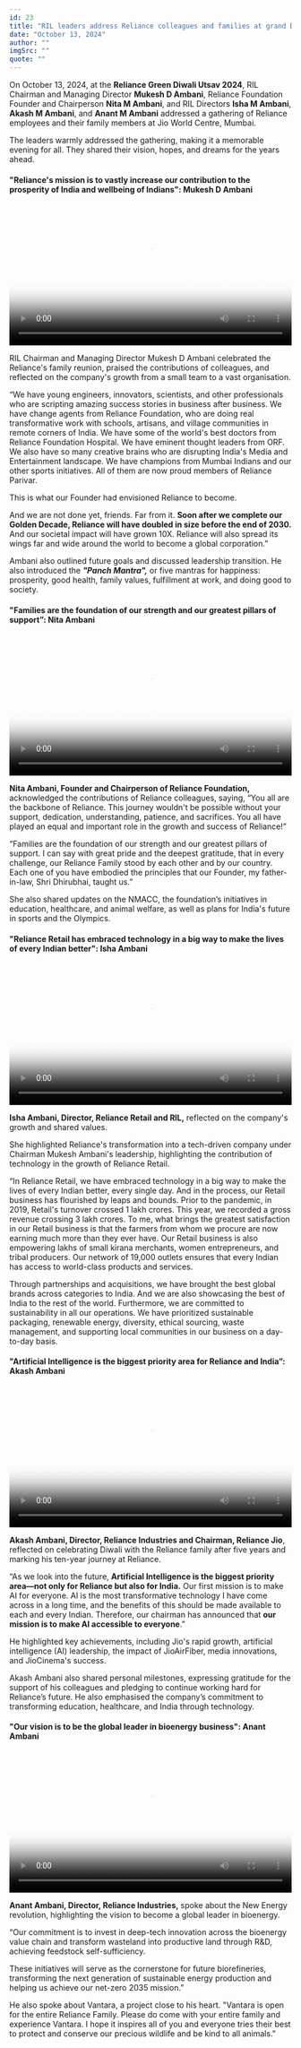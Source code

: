 ```yaml
---
id: 23
title: "RIL leaders address Reliance colleagues and families at grand Diwali event"
date: "October 13, 2024"
author: ""
imgSrc: ""
quote: ""
---
```


On October 13, 2024, at the **Reliance Green Diwali Utsav 2024**, RIL Chairman and Managing Director **Mukesh D Ambani**, Reliance Foundation Founder and Chairperson **Nita M Ambani**, and RIL Directors **Isha M Ambani**, **Akash M Ambani**, and **Anant M Ambani** addressed a gathering of Reliance employees and their family members at Jio World Centre, Mumbai.

The leaders warmly addressed the gathering, making it a memorable evening for all. They shared their vision, hopes, and dreams for the years ahead.

#### **"Reliance's mission is to vastly increase our contribution to the prosperity of India and wellbeing of Indians": Mukesh D Ambani**

<video controls width="100%" id="my-markdown-video-1" class="video-js vjs-fluid" data-setup="{}" preload="auto" poster='img/posters/03 Diwali.png'>
<source src='https://indiahouse.cdn.jio.com/bpkvod/jiotv/default/67178efc58569126546d4304/67178efc58569126546d4304/index_jtv_web_premium.m3u8' type='application/x-mpegURL'>
</video>

RIL Chairman and Managing Director Mukesh D Ambani celebrated the Reliance's family reunion, praised the contributions of colleagues, and reflected on the company's growth from a small team to a vast organisation.

“We have young engineers, innovators, scientists, and other professionals who are scripting amazing success stories in business after business. We have change agents from Reliance Foundation, who are doing real transformative work with schools, artisans, and village communities in remote corners of India. We have some of the world's best doctors from Reliance Foundation Hospital. We have eminent thought leaders from ORF. We also have so many creative brains who are disrupting India's Media and Entertainment landscape. We have champions from Mumbai Indians and our other sports initiatives. All of them are now proud members of Reliance Parivar.

This is what our Founder had envisioned Reliance to become.

And we are not done yet, friends. Far from it. **Soon after we complete our Golden Decade, Reliance will have doubled in size before the end of 2030.** And our societal impact will have grown 10X. Reliance will also spread its wings far and wide around the world to become a global corporation.”

Ambani also outlined future goals and discussed leadership transition. He also introduced the **_"Panch Mantra",_** or five mantras for happiness: prosperity, good health, family values, fulfillment at work, and doing good to society.

#### **"Families are the foundation of our strength and our greatest pillars of support”: Nita Ambani**

<video controls width="100%" id="my-markdown-video-2" class="video-js vjs-fluid" data-setup="{}" preload="auto" poster='img/posters/02 Diwali.png'>
<source src='https://indiahouse.cdn.jio.com/bpkvod/jiotv/default/67177ae2c1e3ea3760e3b844/67177ae2c1e3ea3760e3b844/index_jtv_web_premium.m3u8' type='application/x-mpegURL'>
</video>

**Nita Ambani, Founder and Chairperson of Reliance Foundation,** acknowledged the contributions of Reliance colleagues, saying, “You all are the backbone of Reliance. This journey wouldn't be possible without your support, dedication, understanding, patience, and sacrifices. You all have played an equal and important role in the growth and success of Reliance!”

“Families are the foundation of our strength and our greatest pillars of support. I can say with great pride and the deepest gratitude, that in every challenge, our Reliance Family stood by each other and by our country. Each one of you have embodied the principles that our Founder, my father-in-law, Shri Dhirubhai, taught us.”

She also shared updates on the NMACC, the foundation’s initiatives in education, healthcare, and animal welfare, as well as plans for India's future in sports and the Olympics.

#### **"Reliance Retail has embraced technology in a big way to make the lives of every Indian better": Isha Ambani**

<video controls width="100%" id="my-markdown-video-3" class="video-js vjs-fluid" data-setup="{}" preload="auto" poster='img/posters/04 Diwali.png'>
<source src='https://indiahouse.cdn.jio.com/bpkvod/jiotv/default/67178ff46c92f5c0bf77e2bd/67178ff46c92f5c0bf77e2bd/index_jtv_web_premium.m3u8' type='application/x-mpegURL'>
</video>

**Isha Ambani, Director, Reliance Retail and RIL,** reflected on the company's growth and shared values.

She highlighted Reliance's transformation into a tech-driven company under Chairman Mukesh Ambani's leadership, highlighting the contribution of technology in the growth of Reliance Retail.

“In Reliance Retail, we have embraced technology in a big way to make the lives of every Indian better, every single day. And in the process, our Retail business has flourished by leaps and bounds. Prior to the pandemic, in 2019, Retail's turnover crossed 1 lakh crores. This year, we recorded a gross revenue crossing 3 lakh crores. To me, what brings the greatest satisfaction in our Retail business is that the farmers from whom we procure are now earning much more than they ever have. Our Retail business is also empowering lakhs of small kirana merchants, women entrepreneurs, and tribal producers. Our network of 19,000 outlets ensures that every Indian has access to world-class products and services.

Through partnerships and acquisitions, we have brought the best global brands across categories to India. And we are also showcasing the best of India to the rest of the world. Furthermore, we are committed to sustainability in all our operations. We have prioritized sustainable packaging, renewable energy, diversity, ethical sourcing, waste management, and supporting local communities in our business on a day-to-day basis.

#### **"Artificial Intelligence is the biggest priority area for Reliance and India”: Akash Ambani**

<video controls width="100%" id="my-markdown-video-4" class="video-js vjs-fluid" data-setup="{}" preload="auto" poster='img/posters/05 Diwali.png'>
<source src='https://indiahouse.cdn.jio.com/bpkvod/jiotv/default/67178c34092572c880a1025c/67178c34092572c880a1025c/index_jtv_web_premium.m3u8' type='application/x-mpegURL'>
</video>

**Akash Ambani, Director, Reliance Industries and Chairman, Reliance Jio**, reflected on celebrating Diwali with the Reliance family after five years and marking his ten-year journey at Reliance.

“As we look into the future, **Artificial Intelligence is the biggest priority area—not only for Reliance but also for India.** Our first mission is to make AI for everyone. AI is the most transformative technology I have come across in a long time, and the benefits of this should be made available to each and every Indian. Therefore, our chairman has announced that **our mission is to make AI accessible to everyone**.”

He highlighted key achievements, including Jio's rapid growth, artificial intelligence (AI) leadership, the impact of JioAirFiber, media innovations, and JioCinema's success.

Akash Ambani also shared personal milestones, expressing gratitude for the support of his colleagues and pledging to continue working hard for Reliance’s future. He also emphasised the company’s commitment to transforming education, healthcare, and India through technology.

#### **"Our vision is to be the global leader in bioenergy business": Anant Ambani**

<video controls width="100%" id="my-markdown-video-5" poster='img/posters/06 Diwali.png' class="video-js vjs-fluid" data-setup="{}" preload="auto">
  <source src="https://indiahouse.cdn.jio.com/bpkvod/jiotv/default/671790ae2b52a345e7dbca6c/671790ae2b52a345e7dbca6c/index_jtv_web_premium.m3u8" type="application/x-mpegURL"></video>

**Anant Ambani, Director, Reliance Industries,** spoke about the New Energy revolution, highlighting the vision to become a global leader in bioenergy.

“Our commitment is to invest in deep-tech innovation across the bioenergy value chain and transform wasteland into productive land through R&D, achieving feedstock self-sufficiency.

These initiatives will serve as the cornerstone for future biorefineries, transforming the next generation of sustainable energy production and helping us achieve our net-zero 2035 mission.”

He also spoke about Vantara, a project close to his heart. "Vantara is open for the entire Reliance Family. Please do come with your entire family and experience Vantara. I hope it inspires all of you and everyone tries their best to protect and conserve our precious wildlife and be kind to all animals."
